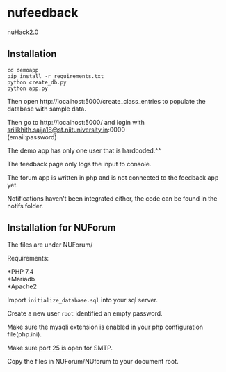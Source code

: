 # nufeedback
nuHack2.0

## Installation

`cd demoapp`  
`pip install -r requirements.txt`  
`python create_db.py`  
`python app.py`  

Then open http://localhost:5000/create_class_entries to populate the database with sample data.  

Then go to http://localhost:5000/ and login with  
srilikhith.sajja18@st.niituniversity.in:0000  
(email:password)  

The demo app has only one user that is hardcoded.^^  

The feedback page only logs the input to console.  

The forum app is written in php and is not connected to the feedback app yet.  

Notifications haven't been integrated either, the code can be found in the notifs folder.  

## Installation for NUForum

The files are under NUForum/  


Requirements:  

*PHP 7.4  
*Mariadb  
*Apache2  

Import `initialize_database.sql` into your sql server. 

Create a new user `root` identified an empty password.  

Make sure the mysqli extension is enabled in your php configuration file(php.ini).  

Make sure port 25 is open for SMTP.  

Copy the files in NUForum/NUforum to your document root.  



